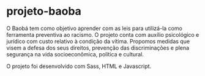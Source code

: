 # projeto-baoba
O Baobá tem como objetivo aprender com as leis para utilizá-la como ferramenta preventiva ao racismo. O projeto conta com auxílio psicológico e jurídico com custo relativo à condição da vítima. Propomos medidas que visem a defesa dos seus direitos, prevenção das discriminações e plena segurança na vida socioeconômica, política e cultural.

O projeto foi desenvolvido com Sass, HTML e Javascript.
